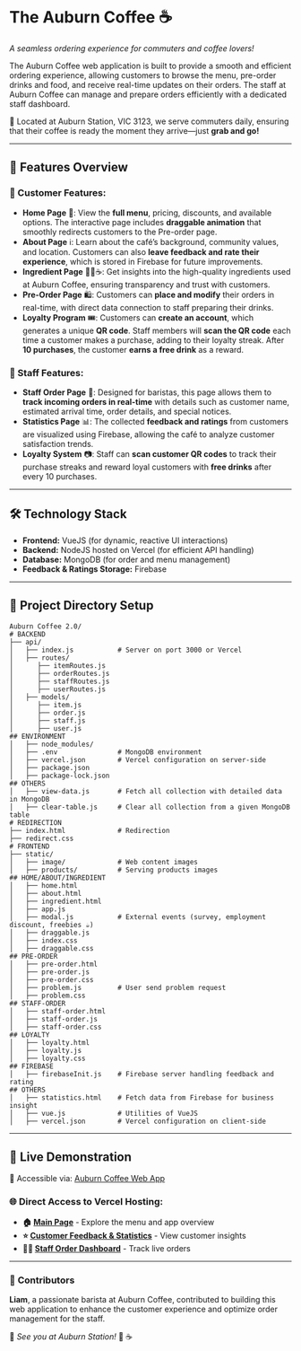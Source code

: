 # The Auburn Coffee ☕  
*A seamless ordering experience for commuters and coffee lovers!*  

The Auburn Coffee web application is built to provide a smooth and efficient ordering experience, allowing customers to browse the menu, pre-order drinks and food, and receive real-time updates on their orders. The staff at Auburn Coffee can manage and prepare orders efficiently with a dedicated staff dashboard.  

🚆 Located at Auburn Station, VIC 3123, we serve commuters daily, ensuring that their coffee is ready the moment they arrive—just **grab and go!**  

---

## 🌟 Features Overview  
### 🔹 Customer Features:  
- **Home Page** 🏡: View the **full menu**, pricing, discounts, and available options. The interactive page includes **draggable animation** that smoothly redirects customers to the Pre-order page.  
- **About Page** ℹ️: Learn about the café’s background, community values, and location. Customers can also **leave feedback and rate their experience**, which is stored in Firebase for future improvements.  
- **Ingredient Page** 🥑🥛☕: Get insights into the high-quality ingredients used at Auburn Coffee, ensuring transparency and trust with customers.  
- **Pre-Order Page** 🛍️: Customers can **place and modify** their orders in real-time, with direct data connection to staff preparing their drinks.  
- **Loyalty Program** 🎟️: Customers can **create an account**, which generates a unique **QR code**. Staff members will **scan the QR code** each time a customer makes a purchase, adding to their loyalty streak. After **10 purchases**, the customer **earns a free drink** as a reward.

### 🔹 Staff Features:  
- **Staff Order Page** 🏪: Designed for baristas, this page allows them to **track incoming orders in real-time** with details such as customer name, estimated arrival time, order details, and special notices.  
- **Statistics Page** 📊: The collected **feedback and ratings** from customers are visualized using Firebase, allowing the café to analyze customer satisfaction trends.  
- **Loyalty System** 📷: Staff can **scan customer QR codes** to track their purchase streaks and reward loyal customers with **free drinks** after every 10 purchases.

---

## 🛠️ Technology Stack  
- **Frontend:** VueJS (for dynamic, reactive UI interactions)  
- **Backend:** NodeJS hosted on Vercel (for efficient API handling)  
- **Database:** MongoDB (for order and menu management)  
- **Feedback & Ratings Storage:** Firebase  

---

## 📂 Project Directory Setup  
```plaintext
Auburn Coffee 2.0/
# BACKEND
├── api/
│   ├── index.js           # Server on port 3000 or Vercel
│   ├── routes/
│      ├── itemRoutes.js
│      ├── orderRoutes.js
│      ├── staffRoutes.js
│      ├── userRoutes.js
│   ├── models/
│      ├── item.js
│      ├── order.js
│      ├── staff.js
│      ├── user.js
## ENVIRONMENT
│   ├── node_modules/
│   ├── .env               # MongoDB environment
│   ├── vercel.json        # Vercel configuration on server-side
│   ├── package.json
│   ├── package-lock.json
## OTHERS
│   ├── view-data.js       # Fetch all collection with detailed data in MongoDB
│   ├── clear-table.js     # Clear all collection from a given MongoDB table
# REDIRECTION
├── index.html             # Redirection
├── redirect.css
# FRONTEND
├── static/
│   ├── image/             # Web content images
│   ├── products/          # Serving products images
## HOME/ABOUT/INGREDIENT
│   ├── home.html
│   ├── about.html
│   ├── ingredient.html
│   ├── app.js
│   ├── modal.js           # External events (survey, employment discount, freebies ☕)
│   ├── draggable.js
│   ├── index.css
│   ├── draggable.css
## PRE-ORDER
│   ├── pre-order.html
│   ├── pre-order.js
│   ├── pre-order.css
│   ├── problem.js         # User send problem request
│   ├── problem.css
## STAFF-ORDER
│   ├── staff-order.html
│   ├── staff-order.js
│   ├── staff-order.css
## LOYALTY
│   ├── loyalty.html
│   ├── loyalty.js
│   ├── loyalty.css
## FIREBASE
│   ├── firebaseInit.js    # Firebase server handling feedback and rating
## OTHERS
│   ├── statistics.html    # Fetch data from Firebase for business insight
│   ├── vue.js             # Utilities of VueJS
│   ├── vercel.json        # Vercel configuration on client-side
```

---

## 📌 **Live Demonstration**  
🚀 Accessible via: [Auburn Coffee Web App](https://lelekhoa1812.github.io/The-Auburn-Coffee/)  

### 🌐 **Direct Access to Vercel Hosting:**  
- **🏠 [Main Page](https://the-auburn-coffee.vercel.app/home.html)** - Explore the menu and app overview  
- **⭐ [Customer Feedback & Statistics](https://the-auburn-coffee.vercel.app/statistics.html)** - View customer insights  
- **👨‍🍳 [Staff Order Dashboard](https://the-auburn-coffee.vercel.app/staff-order.html)** - Track live orders  

---

### 🤝 **Contributors**  
**Liam**, a passionate barista at Auburn Coffee, contributed to building this web application to enhance the customer experience and optimize order management for the staff.  

📍 *See you at Auburn Station!* 🚆 ☕